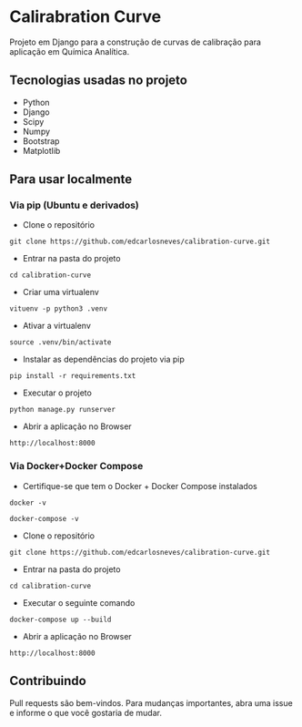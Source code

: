 # Calirabration Curve
Projeto em Django para a construção de curvas de calibração
para aplicação em Química Analítica.

## Tecnologias usadas no projeto
- Python
- Django
- Scipy
- Numpy
- Bootstrap
- Matplotlib

## Para usar localmente

### Via pip (Ubuntu e derivados)
- Clone o repositório
```
git clone https://github.com/edcarlosneves/calibration-curve.git
```
- Entrar na pasta do projeto
```
cd calibration-curve
```
- Criar uma virtualenv
```
vituenv -p python3 .venv
```
- Ativar a virtualenv
```
source .venv/bin/activate
```
- Instalar as dependências do projeto via pip
```
pip install -r requirements.txt
```
- Executar o projeto
```
python manage.py runserver
```
- Abrir a aplicação no Browser
```
http://localhost:8000
```
### Via Docker+Docker Compose
- Certifique-se que tem o Docker + Docker Compose instalados
```
docker -v
```
```
docker-compose -v
```

- Clone o repositório
```
git clone https://github.com/edcarlosneves/calibration-curve.git
```
- Entrar na pasta do projeto
```
cd calibration-curve
```
- Executar o seguinte comando
```
docker-compose up --build
```
- Abrir a aplicação no Browser
```
http://localhost:8000
```
## Contribuindo
Pull requests são bem-vindos. Para mudanças importantes, abra uma issue e informe o que você gostaria de mudar.
